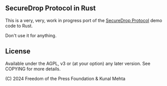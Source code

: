 ## SecureDrop Protocol in Rust

This is a very, very, work in progress port of the [SecureDrop Protocol](https://github.com/freedomofpress/securedrop-protocol) demo code to Rust.

Don't use it for anything.

## License
Available under the AGPL, v3 or (at your option) any later version. See COPYING for more details.

(C) 2024 Freedom of the Press Foundation & Kunal Mehta
